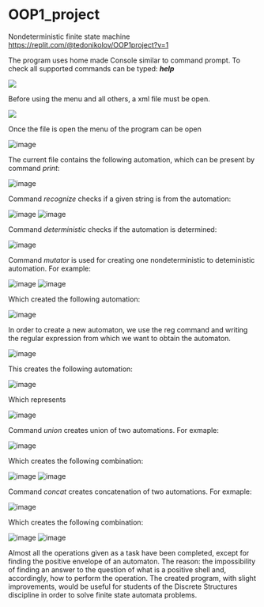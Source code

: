 # OOP1_project
Nondeterministic finite state machine 
https://replit.com/@tedonikolov/OOP1project?v=1
<p>The program uses home made Console similar to command prompt. To check all supported commands can be typed: <b><i>help</i></b></p>
<a href="https://www.linkpicture.com/view.php?img=LPic63c97fabaa3441022312171"><img src="https://www.linkpicture.com/q/Screenshot_20230119_073553.png" type="image"></a>
<p> Before using the menu and all others, a xml file must be open.</p>
<a href="https://www.linkpicture.com/view.php?img=LPic63c9803bcc5c12045125268"><img src="https://www.linkpicture.com/q/Screenshot_20230119_073850.png" type="image"></a>

<p> Once the file is open the menu of the program can be open</p>

![image](https://user-images.githubusercontent.com/100678443/213521336-20d12212-3aeb-4f7f-88f9-23cd9d24c343.png)


<p>The current file contains the following automation, which can be present by command <i>print</i>:</p>

![image](https://user-images.githubusercontent.com/100678443/213520569-77fc1825-a641-4057-a8c2-8dc7168a45b3.png)

<p>Command <i>recognize</i> checks if a given string is from the automation:</p> 

![image](https://user-images.githubusercontent.com/100678443/213522359-4d6d481f-ba94-4e2a-b644-3cee96652458.png)
![image](https://user-images.githubusercontent.com/100678443/213522371-b8459be7-1540-4b90-8a03-53a047f97f21.png)

<p>Command <i>deterministic</i> checks if the automation is determined:</p> 

![image](https://user-images.githubusercontent.com/100678443/213526149-31f8668c-f423-4217-a186-f981055b8f6e.png)

<p> Command <i>mutator</i> is used for creating one nondeterministic to deteministic automation. For example:</p>

![image](https://user-images.githubusercontent.com/100678443/213526517-c37b3c9c-fb4e-492f-9980-f127098e4a0d.png)
![image](https://user-images.githubusercontent.com/100678443/213526527-f3e09754-6d64-4f1f-b27b-a5e6b4dd06a5.png)
<p>Which created the following automation:</p>

![image](https://user-images.githubusercontent.com/100678443/213526852-20077248-3e55-4764-8044-405ba1ebc5c2.png)

<p>In order to create a new automaton, we use the </i>reg</i> command and writing the regular expression from which we want to obtain the automaton.</p>

![image](https://user-images.githubusercontent.com/100678443/213527237-f11e1c30-5d5a-4f66-950a-8cf3edf9a4e2.png)
<p>This creates the following automation:</p>

![image](https://user-images.githubusercontent.com/100678443/213527347-e27b0693-60ac-4ac2-a59e-3c29682aaaa5.png)

<p>Which represents</p>

![image](https://user-images.githubusercontent.com/100678443/213527469-9127bb91-d3ac-464b-aeff-e6e23e8445cf.png)

<p>Command <i>union</i> creates union of two automations. For exmaple:</p>

![image](https://user-images.githubusercontent.com/100678443/213527952-17ac6884-0fc9-44c4-a574-59a8f11a9479.png)
<p>Which creates the following combination:</p>

![image](https://user-images.githubusercontent.com/100678443/213528030-a5ade688-17ac-4084-ac22-4a01eeded09a.png)
![image](https://user-images.githubusercontent.com/100678443/213528253-3e4a688f-ecf1-4f4f-990b-4d3f90e1bd24.png)

<p>Command <i>concat</i> creates concatenation of two automations. For exmaple:</p>

![image](https://user-images.githubusercontent.com/100678443/213528554-497cbc2f-c0bd-4788-b2d1-199a0a4bc5a4.png)
<p>Which creates the following combination:</p>

![image](https://user-images.githubusercontent.com/100678443/213528595-3bb526e5-ac7e-4572-b5cf-51168b0825e7.png)
![image](https://user-images.githubusercontent.com/100678443/213528721-0389116c-591f-46fd-81c3-6cf131b8a85f.png)

<p>Almost all the operations given as a task have been completed, except for finding the positive envelope of an automaton. The reason: the impossibility of finding an answer to the question of what is a positive shell and, accordingly, how to perform the operation. The created program, with slight improvements, would be useful for students of the Discrete Structures discipline in order to solve finite state automata problems.</p>
